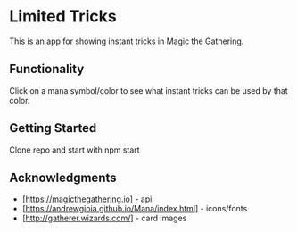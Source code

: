 # Limited Tricks

This is an app for showing instant tricks in Magic the Gathering.

## Functionality

Click on a mana symbol/color to see what instant tricks can be used by that color.

## Getting Started

Clone repo and start with npm start

## Acknowledgments

* [https://magicthegathering.io] - api
* [https://andrewgioia.github.io/Mana/index.html] - icons/fonts
* [http://gatherer.wizards.com/] - card images